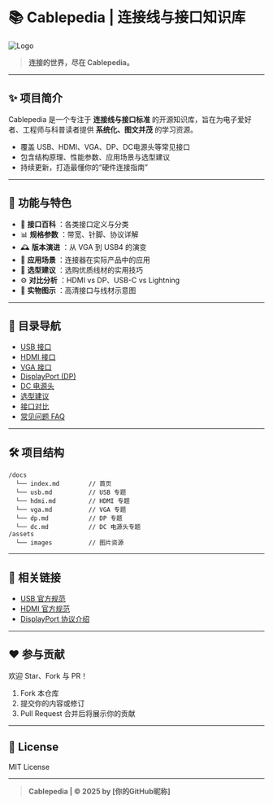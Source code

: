 # 📚 Cablepedia | 连接线与接口知识库

![Logo](assets/images/cablepedia-logo.png)

> **连接的世界，尽在 Cablepedia。**

---

## ✨ 项目简介
Cablepedia 是一个专注于 **连接线与接口标准** 的开源知识库，旨在为电子爱好者、工程师与科普读者提供 **系统化、图文并茂** 的学习资源。

- 覆盖 USB、HDMI、VGA、DP、DC电源头等常见接口
- 包含结构原理、性能参数、应用场景与选型建议
- 持续更新，打造最懂你的“硬件连接指南”

---

## 🚀 功能与特色
- 📝 **接口百科** ：各类接口定义与分类
- 📊 **规格参数** ：带宽、针脚、协议详解
- 🕰️ **版本演进** ：从 VGA 到 USB4 的演变
- 🔌 **应用场景** ：连接器在实际产品中的应用
- 🎯 **选型建议** ：选购优质线材的实用技巧
- ⚙️ **对比分析** ：HDMI vs DP、USB-C vs Lightning
- 📸 **实物图示** ：高清接口与线材示意图

---

## 📖 目录导航
- [USB 接口](usb.md)
- [HDMI 接口](hdmi.md)
- [VGA 接口](vga.md)
- [DisplayPort (DP)](dp.md)
- [DC 电源头](dc.md)
- [选型建议](select-guide.md)
- [接口对比](compare.md)
- [常见问题 FAQ](faq.md)

---

## 🛠️ 项目结构
```
/docs
  └── index.md        // 首页
  └── usb.md          // USB 专题
  └── hdmi.md         // HDMI 专题
  └── vga.md          // VGA 专题
  └── dp.md           // DP 专题
  └── dc.md           // DC 电源头专题
/assets
  └── images          // 图片资源
```

---

## 📎 相关链接
- [USB 官方规范](https://www.usb.org/documents)
- [HDMI 官方规范](https://www.hdmi.org/spec21sub/spec21page)
- [DisplayPort 协议介绍](https://www.displayport.org/)

---

## ❤️ 参与贡献
欢迎 Star、Fork 与 PR！

1. Fork 本仓库
2. 提交你的内容或修订
3. Pull Request 合并后将展示你的贡献

---

## 📜 License
MIT License

---

> **Cablepedia | © 2025 by [你的GitHub昵称]**
